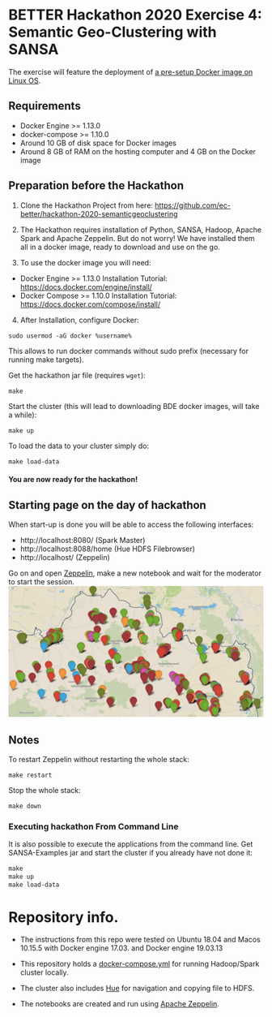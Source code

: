 


# BETTER Hackathon 2020 Exercise 4: Semantic Geo-Clustering with SANSA

The exercise will feature the deployment of <ins>a pre-setup Docker image on Linux OS</ins>. 


## Requirements
* Docker Engine >= 1.13.0
* docker-compose >= 1.10.0
* Around 10 GB of disk space for Docker images
* Around 8 GB of RAM on the hosting computer and 4 GB on the Docker image


## Preparation before the Hackathon

1. Clone the Hackathon Project from here: https://github.com/ec-better/hackathon-2020-semanticgeoclustering

2. The  Hackathon requires installation of Python, SANSA, Hadoop, Apache Spark and Apache Zeppelin. But do not worry! We have installed them all in a docker image, ready to download and use on the go.

3. To use the docker image you will need:
  * Docker Engine  >= 1.13.0     Installation Tutorial: https://docs.docker.com/engine/install/
  * Docker Compose >= 1.10.0   Installation Tutorial: https://docs.docker.com/compose/install/

4. After Installation, configure Docker:
  ```
  sudo usermod -aG docker %username%
  ```
  This allows to run docker commands without sudo prefix (necessary for running make targets).

  Get the hackathon jar file (requires ```wget```):
  ```
  make
  ```
  Start the cluster (this will lead to downloading BDE docker images, will take a while):
  ```
  make up
  ```

  To load the data to your cluster simply do:
  ```
  make load-data
  ```
  #### You are now ready for the hackathon! 



## Starting page on the day of hackathon
When start-up is done you will be able to access the following interfaces:
* http://localhost:8080/ (Spark Master)
* http://localhost:8088/home (Hue HDFS Filebrowser)
* http://localhost/ (Zeppelin)

Go on and open [Zeppelin](http://localhost), make a new notebook and wait for the moderator to start the session.
![Apache Zeppelin RDF POI](./docs/images/POI.png "Apache Zeppelin Running POI Example")



## Notes

To restart Zeppelin without restarting the whole stack:
```
make restart
```
Stop the whole stack:
```
make down
```

### Executing hackathon From Command Line
It is also possible to execute the applications from the command line. Get SANSA-Examples jar and start the cluster if you already have not done it:
```
make
make up
make load-data
```

# Repository info.
* The instructions from this repo were tested on Ubuntu 18.04 and Macos 10.15.5 with Docker engine 17.03. and Docker engine 19.03.13

* This repository holds a [docker-compose.yml](./docker-compose.yml) for running Hadoop/Spark cluster locally.
* The cluster also includes [Hue](http://gethue.com/) for navigation and copying file to HDFS.
* The notebooks are created and run using [Apache Zeppelin](https://zeppelin.apache.org/).

